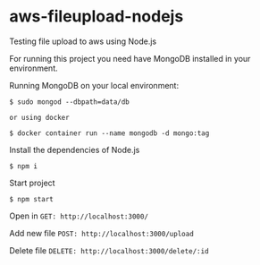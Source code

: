 # aws-fileupload-nodejs

Testing file upload to aws using Node.js


For running this project you need have MongoDB installed in your environment.

Running MongoDB on your local environment:

```
$ sudo mongod --dbpath=data/db

or using docker

$ docker container run --name mongodb -d mongo:tag

```

Install the dependencies of Node.js

```
$ npm i
```

Start project
```
$ npm start
```

Open in
`GET: http://localhost:3000/`

Add new file
`POST: http://localhost:3000/upload`

Delete file
`DELETE: http://localhost:3000/delete/:id`
